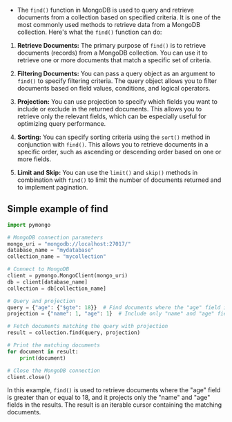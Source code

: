 * The `find()` function in MongoDB is used to query and retrieve documents from a collection based on specified criteria. It is one of the most commonly used methods to retrieve data from a MongoDB collection. Here's what the `find()` function can do:

1. **Retrieve Documents:** The primary purpose of `find()` is to retrieve documents (records) from a MongoDB collection. You can use it to retrieve one or more documents that match a specific set of criteria.

2. **Filtering Documents:** You can pass a query object as an argument to `find()` to specify filtering criteria. The query object allows you to filter documents based on field values, conditions, and logical operators.

3. **Projection:** You can use projection to specify which fields you want to include or exclude in the returned documents. This allows you to retrieve only the relevant fields, which can be especially useful for optimizing query performance.

4. **Sorting:** You can specify sorting criteria using the `sort()` method in conjunction with `find()`. This allows you to retrieve documents in a specific order, such as ascending or descending order based on one or more fields.

5. **Limit and Skip:** You can use the `limit()` and `skip()` methods in combination with `find()` to limit the number of documents returned and to implement pagination.

## Simple example of find

```python
import pymongo

# MongoDB connection parameters
mongo_uri = "mongodb://localhost:27017/"
database_name = "mydatabase"
collection_name = "mycollection"

# Connect to MongoDB
client = pymongo.MongoClient(mongo_uri)
db = client[database_name]
collection = db[collection_name]

# Query and projection
query = {"age": {"$gte": 18}}  # Find documents where the "age" field is greater than or equal to 18
projection = {"name": 1, "age": 1}  # Include only "name" and "age" fields in the result

# Fetch documents matching the query with projection
result = collection.find(query, projection)

# Print the matching documents
for document in result:
    print(document)

# Close the MongoDB connection
client.close()
```

In this example, `find()` is used to retrieve documents where the "age" field is greater than or equal to 18, and it projects only the "name" and "age" fields in the results. The result is an iterable cursor containing the matching documents.